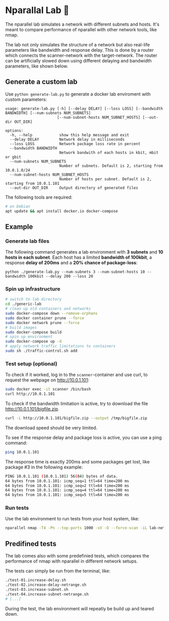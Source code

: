 # Nparallal Lab 🧪

The nparallel lab simulates a network with different subnets and hosts. It's meant to compare performance of nparallel with other network tools, like nmap.

The lab not only simulates the structure of a network but also real-life parameters like bandwidth and response delay. This is done by a router which connects the scanner-network with the target-network. The router can be artificially slowed down using different delaying and bandwidth parameters, like shown below. 

## Generate a custom lab

Use ```python generate-lab.py``` to generate a docker lab enviroment with custom parameters:
```
usage: generate-lab.py [-h] [--delay DELAY] [--loss LOSS] [--bandwidth BANDWIDTH] [--num-subnets NUM_SUBNETS]
                       [--num-subnet-hosts NUM_SUBNET_HOSTS] [--out-dir OUT_DIR]

options:
  -h, --help            show this help message and exit
  --delay DELAY         Network delay in milliseconds
  --loss LOSS           Network package loss rate in percent
  --bandwidth BANDWIDTH
                        Network bandwith of each hosts in kbit, mbit or gbit
  --num-subnets NUM_SUBNETS
                        Number of subnets. Default is 2, starting from 10.0.1.0/24
  --num-subnet-hosts NUM_SUBNET_HOSTS
                        Number of hosts per subnet. Default is 2, starting from 10.0.1.101
  --out-dir OUT_DIR     Output directory of generated files
```
The following tools are required:
```bash
# on Debian
apt update && apt install docker.io docker-compose
```

## Example
### Generate lab files

The following command generates a lab environment with **3 subnets** and **10 hosts in each subnet**. Each host has a limited **bandwidth of 100kbit**, a response **delay of 200ms** and a **20% chance of package-loss**:
```
python ./generate-lab.py --num-subnets 3 --num-subnet-hosts 10 --bandwidth 100kbit --delay 200 --loss 20
```
### Spin up infrastructure

```bash
# switch to lab directory
cd ./generic-lab
# clean up old containers and networks
sudo docker-compose down --remove-orphans
sudo docker container prune --force
sudo docker network prune --force
# build images
sudo docker-compose build
# spin up environment
sudo docker-compose up -d 
# apply network traffic limitations to containers 
sudo sh ./traffic-control.sh add
```

### Test setup (optional)
To check if it worked, log in to the ```scanner```-container and use curl, to request the webpage on http://10.0.1.101:
```bash
sudo docker exec -it scanner /bin/bash
curl http://10.0.1.101
```

To check if the bandwidth limitation is active, try to download the file http://10.0.1.101/bigfile.zip.

```bash
curl -L http://10.0.1.101/bigfile.zip --output /tmp/bigfile.zip
```
The download speed should be very limited.

To see if the response delay and package loss is active, you can use a ping command:

```bash
ping 10.0.1.101
```
The response time is exactly 200ms and some packages get lost, like package #3 in the following example:
```bash
PING 10.0.1.101 (10.0.1.101) 56(84) bytes of data.
64 bytes from 10.0.1.101: icmp_seq=1 ttl=64 time=200 ms
64 bytes from 10.0.1.101: icmp_seq=2 ttl=64 time=200 ms
64 bytes from 10.0.1.101: icmp_seq=4 ttl=64 time=200 ms
64 bytes from 10.0.1.101: icmp_seq=5 ttl=64 time=200 ms
```

### Run tests
Use the lab environment to run tests from your host system, like:
```bash
nparallel nmap -T4 -Pn --top-ports 1000 -sV -O --force-scan -iL lab-networks.txt
```

## Predifined tests

The lab comes also with some predefinied tests, which compares the performance of nmap with nparallel in different network setups.

The tests can simply be run from the terminal, like:
```bash
./test-01.increase-delay.sh 
./test-02.increase-delay-netrange.sh 
./test-03.increase-subnet.sh
./test-04.increase-subnet-netrange.sh
# [...]
```
During the test, the lab environment will repeatly be build up and teared down.